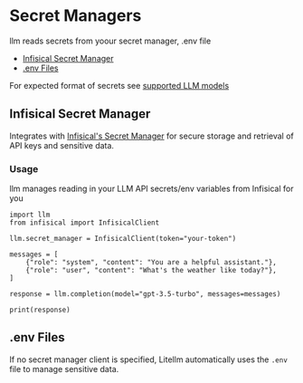 # Secret Managers
llm reads secrets from yoour secret manager, .env file 

- [Infisical Secret Manager](#infisical-secret-manager)
- [.env Files](#env-files)

For expected format of secrets see [supported LLM models](https://llm.readthedocs.io/en/latest/supported)

## Infisical Secret Manager
Integrates with [Infisical's Secret Manager](https://infisical.com/) for secure storage and retrieval of API keys and sensitive data.

### Usage
llm manages reading in your LLM API secrets/env variables from Infisical for you

```
import llm
from infisical import InfisicalClient

llm.secret_manager = InfisicalClient(token="your-token")

messages = [
    {"role": "system", "content": "You are a helpful assistant."},
    {"role": "user", "content": "What's the weather like today?"},
]

response = llm.completion(model="gpt-3.5-turbo", messages=messages)

print(response)
```


## .env Files
If no secret manager client is specified, Litellm automatically uses the `.env` file to manage sensitive data.
